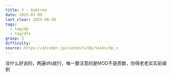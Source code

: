 ```yaml
---
title: V - Subtree
date: 2025-07-09
last_clear: 2025-06-30
tags:
  - tag/dp
  - tag/dfs
grasp: 3
difficulty: 
source: https://atcoder.jp/contests/dp/tasks/dp_v
---
```

没什么好说的，两遍dfs就行，唯一要注意的是MOD不是质数，你得老老实实前缀积